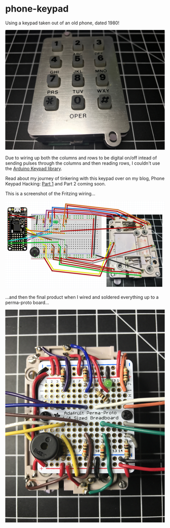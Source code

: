 # phone-keypad
Using a keypad taken out of an old phone, dated 1980!

![Keypad](./keypad.jpg?raw=true "Keypad")

Due to wiring up both the columns and rows to be digital on/off intead of sending pulses through the columns and then reading rows, I couldn't use the [Arduino Keypad library](http://playground.arduino.cc/Code/Keypad).

Read about my journey of tinkering with this keypad over on my blog, Phone Keypad Hacking: [Part 1](https://nick.blog/2017/04/29/phone-keypad-hacking-part-1/) and Part 2 coming soon.

This is a screenshot of the Fritzing wiring...

![Fritzing](./phone-keypad-fritzing.png?raw=true "Fritzing")

...and then the final product when I wired and soldered everything up to a perma-proto board...

![Perma-Proto](./keypad-perma-proto.jpg?raw=true "Perma-Proto")
